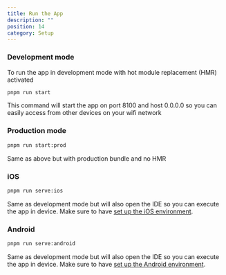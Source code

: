 ```yaml
---
title: Run the App
description: ""
position: 14
category: Setup
---
```


### Development mode

To run the app in development mode with hot module replacement (HMR) activated

```sh
pnpm run start
```

This command will start the app on port 8100 and host 0.0.0.0 so you can easily access from other devices on your wifi network

### Production mode

```sh
pnpm run start:prod
```

Same as above but with production bundle and no HMR

### iOS

```sh
pnpm run serve:ios
```

Same as development mode but will also open the IDE so you can execute the app in device. Make sure to have [set up the iOS environment](/guides/build-ios).

### Android

```sh
pnpm run serve:android
```

Same as development mode but will also open the IDE so you can execute the app in device. Make sure to have [set up the Android environment](/guides/build-android).
